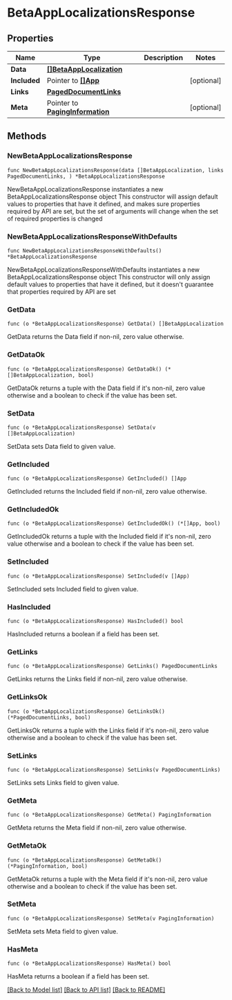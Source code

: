 # BetaAppLocalizationsResponse

## Properties

Name | Type | Description | Notes
------------ | ------------- | ------------- | -------------
**Data** | [**[]BetaAppLocalization**](BetaAppLocalization.md) |  | 
**Included** | Pointer to [**[]App**](App.md) |  | [optional] 
**Links** | [**PagedDocumentLinks**](PagedDocumentLinks.md) |  | 
**Meta** | Pointer to [**PagingInformation**](PagingInformation.md) |  | [optional] 

## Methods

### NewBetaAppLocalizationsResponse

`func NewBetaAppLocalizationsResponse(data []BetaAppLocalization, links PagedDocumentLinks, ) *BetaAppLocalizationsResponse`

NewBetaAppLocalizationsResponse instantiates a new BetaAppLocalizationsResponse object
This constructor will assign default values to properties that have it defined,
and makes sure properties required by API are set, but the set of arguments
will change when the set of required properties is changed

### NewBetaAppLocalizationsResponseWithDefaults

`func NewBetaAppLocalizationsResponseWithDefaults() *BetaAppLocalizationsResponse`

NewBetaAppLocalizationsResponseWithDefaults instantiates a new BetaAppLocalizationsResponse object
This constructor will only assign default values to properties that have it defined,
but it doesn't guarantee that properties required by API are set

### GetData

`func (o *BetaAppLocalizationsResponse) GetData() []BetaAppLocalization`

GetData returns the Data field if non-nil, zero value otherwise.

### GetDataOk

`func (o *BetaAppLocalizationsResponse) GetDataOk() (*[]BetaAppLocalization, bool)`

GetDataOk returns a tuple with the Data field if it's non-nil, zero value otherwise
and a boolean to check if the value has been set.

### SetData

`func (o *BetaAppLocalizationsResponse) SetData(v []BetaAppLocalization)`

SetData sets Data field to given value.


### GetIncluded

`func (o *BetaAppLocalizationsResponse) GetIncluded() []App`

GetIncluded returns the Included field if non-nil, zero value otherwise.

### GetIncludedOk

`func (o *BetaAppLocalizationsResponse) GetIncludedOk() (*[]App, bool)`

GetIncludedOk returns a tuple with the Included field if it's non-nil, zero value otherwise
and a boolean to check if the value has been set.

### SetIncluded

`func (o *BetaAppLocalizationsResponse) SetIncluded(v []App)`

SetIncluded sets Included field to given value.

### HasIncluded

`func (o *BetaAppLocalizationsResponse) HasIncluded() bool`

HasIncluded returns a boolean if a field has been set.

### GetLinks

`func (o *BetaAppLocalizationsResponse) GetLinks() PagedDocumentLinks`

GetLinks returns the Links field if non-nil, zero value otherwise.

### GetLinksOk

`func (o *BetaAppLocalizationsResponse) GetLinksOk() (*PagedDocumentLinks, bool)`

GetLinksOk returns a tuple with the Links field if it's non-nil, zero value otherwise
and a boolean to check if the value has been set.

### SetLinks

`func (o *BetaAppLocalizationsResponse) SetLinks(v PagedDocumentLinks)`

SetLinks sets Links field to given value.


### GetMeta

`func (o *BetaAppLocalizationsResponse) GetMeta() PagingInformation`

GetMeta returns the Meta field if non-nil, zero value otherwise.

### GetMetaOk

`func (o *BetaAppLocalizationsResponse) GetMetaOk() (*PagingInformation, bool)`

GetMetaOk returns a tuple with the Meta field if it's non-nil, zero value otherwise
and a boolean to check if the value has been set.

### SetMeta

`func (o *BetaAppLocalizationsResponse) SetMeta(v PagingInformation)`

SetMeta sets Meta field to given value.

### HasMeta

`func (o *BetaAppLocalizationsResponse) HasMeta() bool`

HasMeta returns a boolean if a field has been set.


[[Back to Model list]](../README.md#documentation-for-models) [[Back to API list]](../README.md#documentation-for-api-endpoints) [[Back to README]](../README.md)


